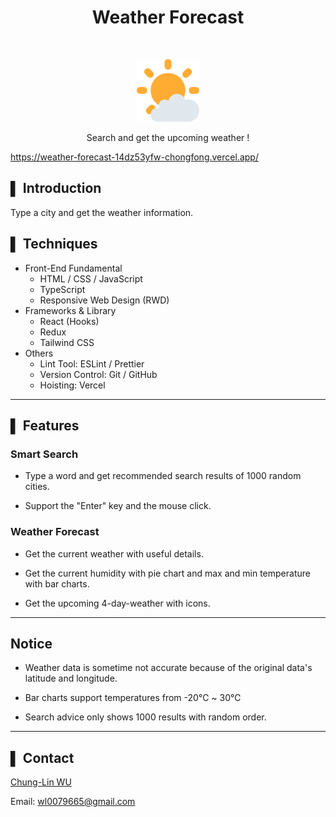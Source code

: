 <h1 align="center"> Weather Forecast </h1> <br>

<p align="center">
  <a href="https://weather-forecast-14dz53yfw-chongfong.vercel.app/">
    <img alt="Weather Forecast" title="Weather Forecast" src="public/logo512.png" width="100">
  </a>
</p>

<p align="center">
  Search and get the upcoming weather !
</p>

<https://weather-forecast-14dz53yfw-chongfong.vercel.app/>

## ▌ Introduction

Type a city and get the weather information.

## ▌ Techniques

- Front-End Fundamental
  - HTML / CSS / JavaScript
  - TypeScript
  - Responsive Web Design (RWD)
- Frameworks & Library
  - React (Hooks)
  - Redux
  - Tailwind CSS
- Others
  - Lint Tool: ESLint / Prettier
  - Version Control: Git / GitHub
  - Hoisting: Vercel

---

## ▌ Features

### Smart Search

- Type a word and get recommended search results of 1000 random cities.

- Support the "Enter" key and the mouse click.

### Weather Forecast

- Get the current weather with useful details.

- Get the current humidity with pie chart and max and min temperature with bar charts.

- Get the upcoming 4-day-weather with icons.

---

## Notice

- Weather data is sometime not accurate because of the original data's latitude and longitude.

- Bar charts support temperatures from -20℃ ~ 30℃

- Search advice only shows 1000 results with random order.

---
## ▌ Contact

[Chung-Lin WU](https://github.com/Chongfong)

Email: wl0079665@gmail.com
